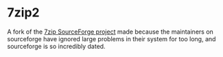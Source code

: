 7zip2
=====

A fork of the [7zip SourceForge project](https://sourceforge.net/projects/sevenzip/) made because the maintainers on sourceforge have ignored large problems in their system for too long, and sourceforge is so incredibly dated.
